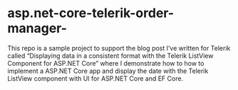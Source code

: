 # asp.net-core-telerik-order-manager-
This repo is a sample project to support the blog post I’ve written for Telerik called “Displaying data in a consistent format with the Telerik ListView Component for ASP.NET Core”  where I demonstrate how to how to implement a ASP.NET Core app and display the date with the Telerik ListView component with UI for ASP.NET Core and EF Core.
